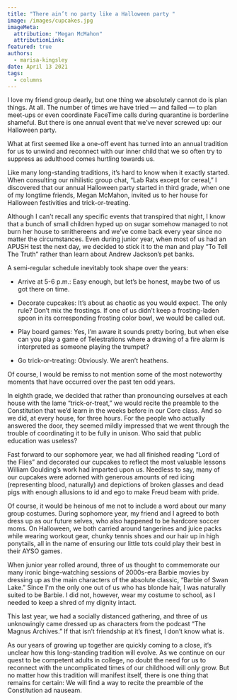 ```yaml
---
title: "There ain’t no party like a Halloween party "
image: /images/cupcakes.jpg
imageMeta:
  attribution: "Megan McMahon"
  attributionLink:
featured: true
authors:
  - marisa-kingsley
date: April 13 2021
tags:
  - columns
---
```


I love my friend group dearly, but one thing we absolutely cannot do is
plan things. At all. The number of times we have tried — and failed — to
plan meet-ups or even coordinate FaceTime calls during quarantine is
borderline shameful. But there is one annual event that we’ve never
screwed up: our Halloween party.

What at first seemed like a one-off event has turned into an annual
tradition for us to unwind and reconnect with our inner child that we so
often try to suppress as adulthood comes hurtling towards us.

Like many long-standing traditions, it’s hard to know when it exactly
started. When consulting our nihilistic group chat, “Lab Rats except for
cereal,” I discovered that our annual Halloween party started in third
grade, when one of my longtime friends, Megan McMahon, invited us to her
house for Halloween festivities and trick-or-treating.

Although I can’t recall any specific events that transpired that night,
I know that a bunch of small children hyped up on sugar somehow managed
to not burn her house to smithereens and we’ve come back every year
since no matter the circumstances. Even during junior year, when most of
us had an APUSH test the next day, we decided to stick it to the man and
play “To Tell The Truth” rather than learn about Andrew Jackson’s pet
banks.

A semi-regular schedule inevitably took shape over the years:

-   Arrive at 5-6 p.m.: Easy enough, but let’s be honest, maybe two of
us got there on time.

-   Decorate cupcakes: It’s about as chaotic as you would expect. The
only rule? Don’t mix the frostings. If one of us didn’t keep a
frosting-laden spoon in its corresponding frosting color bowl, we
would be called out.

-   Play board games: Yes, I’m aware it sounds pretty boring, but when
else can you play a game of Telestrations where a drawing of a
fire alarm is interpreted as someone playing the trumpet?

-   Go trick-or-treating: Obviously. We aren’t heathens.

Of course, I would be remiss to not mention some of the most noteworthy
moments that have occurred over the past ten odd years.

In eighth grade, we decided that rather than pronouncing ourselves at
each house with the lame “trick-or-treat,” we would recite the preamble
to the Constitution that we’d learn in the weeks before in our Core
class. And so we did, at every house, for three hours. For the people
who actually answered the door, they seemed mildly impressed that we
went through the trouble of coordinating it to be fully in unison. Who
said that public education was useless?

Fast forward to our sophomore year, we had all finished reading “Lord of
the Flies” and decorated our cupcakes to reflect the most valuable
lessons William Goulding’s work had imparted upon us. Needless to say,
many of our cupcakes were adorned with generous amounts of red icing
(representing blood, naturally) and depictions of broken glasses and
dead pigs with enough allusions to id and ego to make Freud beam with
pride.

Of course, it would be heinous of me not to include a word about our
many group costumes. During sophomore year, my friend and I agreed to
both dress up as our future selves, who also happened to be hardcore
soccer moms. On Halloween, we both carried around tangerines and juice
packs while wearing workout gear, chunky tennis shoes and our hair up in
high ponytails, all in the name of ensuring our little tots could play
their best in their AYSO games.

When junior year rolled around, three of us thought to commemorate our
many ironic binge-watching sessions of 2000s-era Barbie movies by
dressing up as the main characters of the absolute classic, “Barbie of
Swan Lake.” Since I'm the only one out of us who has blonde hair, I was
naturally suited to be Barbie. I did not, however, wear my costume to
school, as I needed to keep a shred of my dignity intact.

This last year, we had a socially distanced gathering, and three of us
unknowingly came dressed up as characters from the podcast “The Magnus
Archives.” If that isn’t friendship at it’s finest, I don’t know what
is.

As our years of growing up together are quickly coming to a close, it’s
unclear how this long-standing tradition will evolve. As we continue on
our quest to be competent adults in college, no doubt the need for us to
reconnect with the uncomplicated times of our childhood will only grow.
But no matter how this tradition will manifest itself, there is one
thing that remains for certain: We will find a way to recite the
preamble of the Constitution ad nauseam.

